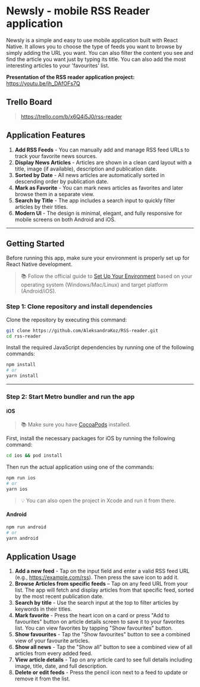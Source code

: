 # Newsly - mobile RSS Reader application

Newsly is a simple and easy to use mobile application built with React Native. It allows you to choose the type of feeds
you want to browse by simply adding the URL you want. You can also filter the content you see and find the article you
want just by typing its title. You can also add the most interesting articles to your 'favourites' list.

**Presentation of the RSS reader application project:**
https://youtu.be/jh_DAfOFs7Q

## Trello Board

> https://trello.com/b/x6Q4i5J0/rss-reader

## Application Features

1. **Add RSS Feeds** - You can manually add and manage RSS feed URLs to track your favorite news sources.
2. **Display News Articles** - Articles are shown in a clean card layout with a title, image (if available),
   description and publication date.
3. **Sorted by Date** - All news articles are automatically sorted in descending order by publication date.
4. **Mark as Favorite** - You can mark news articles as favorites and later browse them in a separate view.
5. **Search by Title** - The app includes a search input to quickly filter articles by their titles.
6. **Modern UI** - The design is minimal, elegant, and fully responsive for mobile screens on both Android and iOS.

---

## Getting Started

Before running this app, make sure your environment is properly set up for React Native development.

> 📚 Follow the official guide to [Set Up Your Environment](https://reactnative.dev/docs/environment-setup) based on your
> operating system (Windows/Mac/Linux) and target platform (Android/iOS).

### Step 1: Clone repository and install dependencies

Clone the repository by executing this command:

```bash
git clone https://github.com/AleksandraKoz/RSS-reader.git
cd rss-reader
```

Install the required JavaScript dependencies by running one of the following commands:

```bash
npm install
# or
yarn install
```

---

### Step 2: Start Metro bundler and run the app

#### iOS

> 📚 Make sure you have [CocoaPods](https://cocoapods.org/) installed.

First, install the necessary packages for iOS by running the following command:

```bash
cd ios && pod install
```

Then run the actual application using one of the commands:

```bash
npm run ios
# or
yarn ios
```

> 💡 You can also open the project in Xcode and run it from there.

#### Android

```bash
npm run android
# or
yarn android
```

## Application Usage

1. **Add a new feed** - Tap on the input field and enter a valid RSS feed URL (e.g., https://example.com/rss). Then
   press
   the save icon to add it.
2. **Browse Articles from specific feeds** – Tap on any feed URL from your list. The app will fetch and display articles
   from that specific feed, sorted by the most recent publication date.
3. **Search by title** - Use the search input at the top to filter articles by keywords in their titles.
4. **Mark favorite** - Press the heart icon on a card or press "Add to favourites" button on article details screen to
   save it to your favorites list. You can view favorites by tapping "Show favourites" button.
5. **Show favourites** - Tap the "Show favourites" button to see a combined view of your favourite articles.
6. **Show all news** - Tap the "Show all" button to see a combined view of all articles from every added feed.
7. **View article details** - Tap on any article card to see full details including image, title, date, and full
   description.
8. **Delete or edit feeds** - Press the pencil icon next to a feed to update or remove it from the list.
